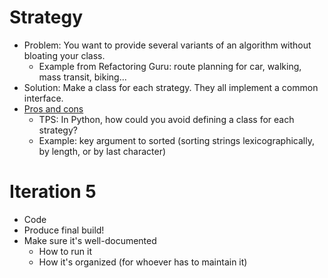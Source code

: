 # Strategy
* Problem: You want to provide several variants of an algorithm without bloating your class.
  * Example from Refactoring Guru: route planning for car, walking, mass transit, biking...
* Solution: Make a class for each strategy. They all implement a common interface.
* [Pros and cons](https://refactoring.guru/design-patterns/strategy)
  * TPS: In Python, how could you avoid defining a class for each strategy?
  * Example: key argument to sorted (sorting strings lexicographically, by length, or by last character)

# Iteration 5
* Code
* Produce final build!
* Make sure it's well-documented
  * How to run it
  * How it's organized (for whoever has to maintain it)
